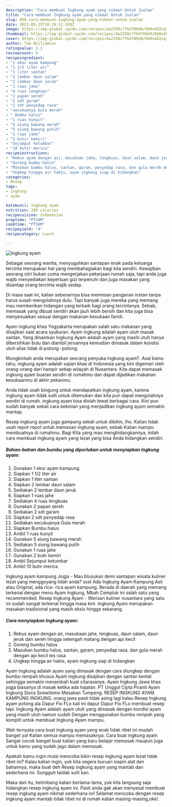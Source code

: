 ```yaml
---
description: "Cara membuat Ingkung ayam yang nikmat Untuk Jualan"
title: "Cara membuat Ingkung ayam yang nikmat Untuk Jualan"
slug: 868-cara-membuat-ingkung-ayam-yang-nikmat-untuk-jualan
date: 2021-05-25T18:18:11.939Z
image: https://img-global.cpcdn.com/recipes/4a2350c7f6d709d0/680x482cq70/ingkung-ayam-foto-resep-utama.jpg
thumbnail: https://img-global.cpcdn.com/recipes/4a2350c7f6d709d0/680x482cq70/ingkung-ayam-foto-resep-utama.jpg
cover: https://img-global.cpcdn.com/recipes/4a2350c7f6d709d0/680x482cq70/ingkung-ayam-foto-resep-utama.jpg
author: Tom Williamson
ratingvalue: 3.1
reviewcount: 9
recipeingredient:
- "1 ekor ayam kampung"
- "1 1/2 liter air"
- "1 liter santan"
- "2 lembar daun salam"
- "2 lembar daun jeruk"
- "1 ruas jahe"
- "4 ruas lengkuas"
- "2 papan sereh"
- "2 sdt garam"
- "2 sdt penyedap rasa"
- "secukupnya Gula merah"
- " Bumbu halus"
- "1 ruas kunyit"
- "5 siung bawang merah"
- "5 siung bawang putih"
- "1 ruas jahe"
- "2 butir kemiri"
- "Sejumput ketumbar"
- "10 butir merica"
recipeinstructions:
- "Rebus ayam dengan air, masukaan jahe, lengkuas, daun salam, daun jeruk dan sereh hingga setengah matang dengan api kecil"
- "Goreng bumbu halus"
- "Masukan bumbu halus, santan, garam, penyedap rasa, dan gula merah dengan api kecil tes rasa"
- "Ungkep hingga air habis, ayam ingkung siap di hidangkan"
categories:
- Resep
tags:
- ingkung
- ayam

katakunci: ingkung ayam 
nutrition: 289 calories
recipecuisine: Indonesian
preptime: "PT34M"
cooktime: "PT50M"
recipeyield: "4"
recipecategory: Lunch

---
```



![Ingkung ayam](https://img-global.cpcdn.com/recipes/4a2350c7f6d709d0/680x482cq70/ingkung-ayam-foto-resep-utama.jpg)

Sebagai seorang wanita, menyuguhkan santapan enak pada keluarga tercinta merupakan hal yang membahagiakan bagi kita sendiri. Kewajiban seorang istri bukan cuma mengerjakan pekerjaan rumah saja, tapi anda juga wajib menyediakan keperluan gizi terpenuhi dan juga masakan yang disantap orang tercinta wajib sedap.

Di masa  saat ini, kalian sebenarnya bisa memesan panganan instan tanpa harus susah mengolahnya dulu. Tapi banyak juga mereka yang memang mau memberikan hidangan yang terbaik bagi orang tercintanya. Sebab, memasak yang dibuat sendiri akan jauh lebih bersih dan kita juga bisa menyesuaikan sesuai dengan makanan kesukaan famili. 

Ayam ingkung khas Yogyakarta merupakan salah satu makanan yang disajikan saat acara syukuran. Ayam ingkung adalah ayam utuh masak santan. Yang dinamkan Ingkung Ayam adalah ayam yang masih utuh hanya dibersihkan bulu dan diambil jeroannya kemudian dimasak dalam kondisi utuh alias tidak di potong -potong.

Mungkinkah anda merupakan seorang penyuka ingkung ayam?. Asal kamu tahu, ingkung ayam adalah sajian khas di Indonesia yang kini digemari oleh orang-orang dari hampir setiap wilayah di Nusantara. Kita dapat memasak ingkung ayam buatan sendiri di rumahmu dan dapat dijadikan makanan kesukaanmu di akhir pekanmu.

Anda tidak usah bingung untuk mendapatkan ingkung ayam, karena ingkung ayam tidak sulit untuk ditemukan dan kita pun dapat mengolahnya sendiri di rumah. ingkung ayam bisa diolah lewat berbagai cara. Kini pun sudah banyak sekali cara kekinian yang menjadikan ingkung ayam semakin mantap.

Resep ingkung ayam juga gampang sekali untuk dibikin, lho. Kalian tidak usah repot-repot untuk memesan ingkung ayam, sebab Kalian mampu membuatnya di rumahmu. Bagi Kita yang mau menghidangkannya, inilah cara membuat ingkung ayam yang lezat yang bisa Anda hidangkan sendiri.

<!--inarticleads1-->

##### Bahan-bahan dan bumbu yang diperlukan untuk menyiapkan Ingkung ayam:

1. Gunakan 1 ekor ayam kampung
1. Siapkan 1 1/2 liter air
1. Siapkan 1 liter santan
1. Siapkan 2 lembar daun salam
1. Sediakan 2 lembar daun jeruk
1. Siapkan 1 ruas jahe
1. Sediakan 4 ruas lengkuas
1. Gunakan 2 papan sereh
1. Sediakan 2 sdt garam
1. Siapkan 2 sdt penyedap rasa
1. Sediakan secukupnya Gula merah
1. Siapkan  Bumbu halus
1. Ambil 1 ruas kunyit
1. Gunakan 5 siung bawang merah
1. Sediakan 5 siung bawang putih
1. Gunakan 1 ruas jahe
1. Gunakan 2 butir kemiri
1. Ambil Sejumput ketumbar
1. Ambil 10 butir merica


Ingkung ayam kampung Jogja - Mau blusukan demi santapan wisata kuliner lezat yang menggoyang lidah anda? ssst Ada Ingkung Ayam Kampung Asli atau Original, ada rica- rica ayam kampung. Berada di daerah yang memang terkenal dengan menu Ayam ingkung, Mbah Cempluk ini salah satu yang recommended. Resep Ingkung Ayam - Warisan kuliner nusantara yang satu ini sudah sangat terkenal hingga masa kini. Ingkung Ayam merupakan masakan tradisional yang masih eksis hingga sekarang. 

<!--inarticleads2-->

##### Cara menyiapkan Ingkung ayam:

1. Rebus ayam dengan air, masukaan jahe, lengkuas, daun salam, daun jeruk dan sereh hingga setengah matang dengan api kecil
1. Goreng bumbu halus
1. Masukan bumbu halus, santan, garam, penyedap rasa, dan gula merah dengan api kecil tes rasa
1. Ungkep hingga air habis, ayam ingkung siap di hidangkan


Ayam Ingkung adalah ayam yang dimasak dengan cara diungkep dengan bumbu rempah khusus Ayam ingkung disajikan dengan santan kental sehingga semakin menambah kuat citarasanya. Ayam Ingkung Jawa khas jogja biasanya di masak ketika ada hajatan. PT Unggul Cipta Piranti Ayam Ingkung Sisca Soewitomo Masakan Tumpeng. RESEP INGKUNG AYAM KAMPUNG INGKUNG. orang jawa pasti tidak asing lagi kalau Resep Ingkung ayam potong ala Dapur Fio FLo kali ini dapur Dapur Fio FLo membuat resep tapi. Ingkung Ayam adalah ayam utuh yang dimasak dengan kondisi ayam yang masih utuh namun sudah Dengan menggunakan bumbu rempah yang komplit untuk membuat Ingkung Ayam mampu. 

Wah ternyata cara buat ingkung ayam yang enak tidak ribet ini mudah banget ya! Kalian semua mampu memasaknya. Cara buat ingkung ayam Sangat cocok banget buat kalian yang baru belajar memasak maupun juga untuk kamu yang sudah jago dalam memasak.

Apakah kamu ingin mulai mencoba bikin resep ingkung ayam lezat tidak ribet ini? Kalau kalian ingin, yuk kita segera buruan siapin alat dan bahannya, maka buat deh Resep ingkung ayam yang mantab dan sederhana ini. Sungguh taidak sulit kan. 

Maka dari itu, ketimbang kalian berlama-lama, yuk kita langsung saja hidangkan resep ingkung ayam ini. Pasti anda gak akan menyesal membuat resep ingkung ayam nikmat sederhana ini! Selamat mencoba dengan resep ingkung ayam mantab tidak ribet ini di rumah kalian masing-masing,oke!.

